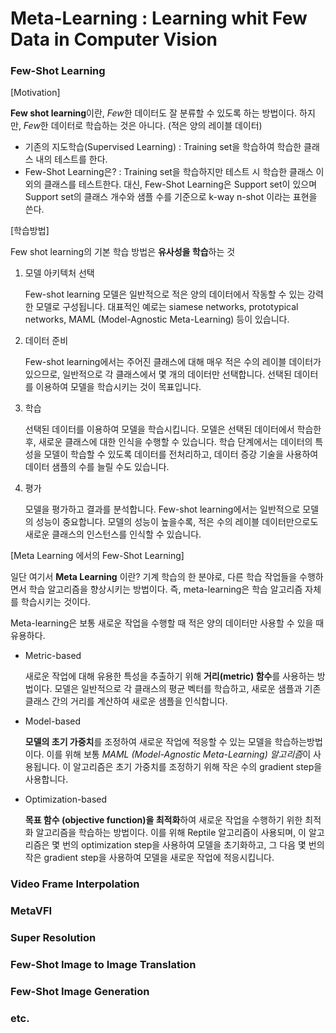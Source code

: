 # Meta-Learning : Learning whit **Few Data** in Computer Vision
### Few-Shot Learning

  [Motivation]
  
  **Few shot learning**이란, *Few*한 데이터도 잘 분류할 수 있도록 하는 방법이다.
  하지만, *Few*한 데이터로 학습하는 것은 아니다. (적은 양의 레이블 데이터)
  
  - 기존의 지도학습(Supervised Learning) :
    Training set을 학습하여 학습한 클래스 내의 테스트를 한다.    
  - Few-Shot Learning은? :
    Training set을 학습하지만 테스트 시 학습한 클래스 이외의 클래스를 테스트한다. 
    대신, Few-Shot Learning은 Support set이 있으며 Support set의 클래스 개수와 샘플 수를 기준으로 k-way n-shot 이라는 표현을 쓴다.
    
  [학습방법]
  
  Few shot learning의 기본 학습 방법은 **유사성을 학습**하는 것
  
  1. 모델 아키텍처 선택

      Few-shot learning 모델은 일반적으로 적은 양의 데이터에서 작동할 수 있는 강력한 모델로 구성됩니다. 
      대표적인 예로는 siamese networks, prototypical networks, MAML (Model-Agnostic Meta-Learning) 등이 있습니다.
      
  2. 데이터 준비
  
      Few-shot learning에서는 주어진 클래스에 대해 매우 적은 수의 레이블 데이터가 있으므로, 일반적으로 각 클래스에서 몇 개의 데이터만 선택합니다. 
      선택된 데이터를 이용하여 모델을 학습시키는 것이 목표입니다.
    
  3. 학습
  
     선택된 데이터를 이용하여 모델을 학습시킵니다. 모델은 선택된 데이터에서 학습한 후, 새로운 클래스에 대한 인식을 수행할 수 있습니다. 
     학습 단계에서는 데이터의 특성을 모델이 학습할 수 있도록 데이터를 전처리하고, 데이터 증강 기술을 사용하여 데이터 샘플의 수를 늘릴 수도 있습니다. 
    
  4. 평가
    
      모델을 평가하고 결과를 분석합니다. Few-shot learning에서는 일반적으로 모델의 성능이 중요합니다. 
      모델의 성능이 높을수록, 적은 수의 레이블 데이터만으로도 새로운 클래스의 인스턴스를 인식할 수 있습니다.

  [Meta Learning 에서의 Few-Shot Learning]
  
 
  일단 여기서 **Meta Learning** 이란? 기계 학습의 한 분야로, 다른 학습 작업들을 수행하면서 학습 알고리즘을 향상시키는 방법이다.
  즉, meta-learning은 학습 알고리즘 자체를 학습시키는 것이다.

  Meta-learning은 보통 새로운 작업을 수행할 때 적은 양의 데이터만 사용할 수 있을 때 유용하다.
  
  - Metric-based

      새로운 작업에 대해 유용한 특성을 추출하기 위해 **거리(metric) 함수**를 사용하는 방법이다. 
      모델은 일반적으로 각 클래스의 평균 벡터를 학습하고, 새로운 샘플과 기존 클래스 간의 거리를 계산하여 새로운 샘플을 인식합니다.
      
  - Model-based

      **모델의 초기 가중치**를 조정하여 새로운 작업에 적응할 수 있는 모델을 학습하는방법이다.
      이를 위해 보통 *MAML (Model-Agnostic Meta-Learning) 알고리즘*이 사용됩니다. 
      이 알고리즘은 초기 가중치를 조정하기 위해 작은 수의 gradient step을 사용합니다.
      
  - Optimization-based

      **목표 함수 (objective function)을 최적화**하여 새로운 작업을 수행하기 위한 최적화 알고리즘을 학습하는 방법이다. 
      이를 위해 Reptile 알고리즘이 사용되며, 이 알고리즘은 몇 번의 optimization step을 사용하여 모델을 초기화하고, 
      그 다음 몇 번의 작은 gradient step을 사용하여 모델을 새로운 작업에 적응시킵니다.
      
### Video Frame Interpolation      

### MetaVFI

### Super Resolution

### Few-Shot Image to Image Translation
 
### Few-Shot Image Generation

### etc.
